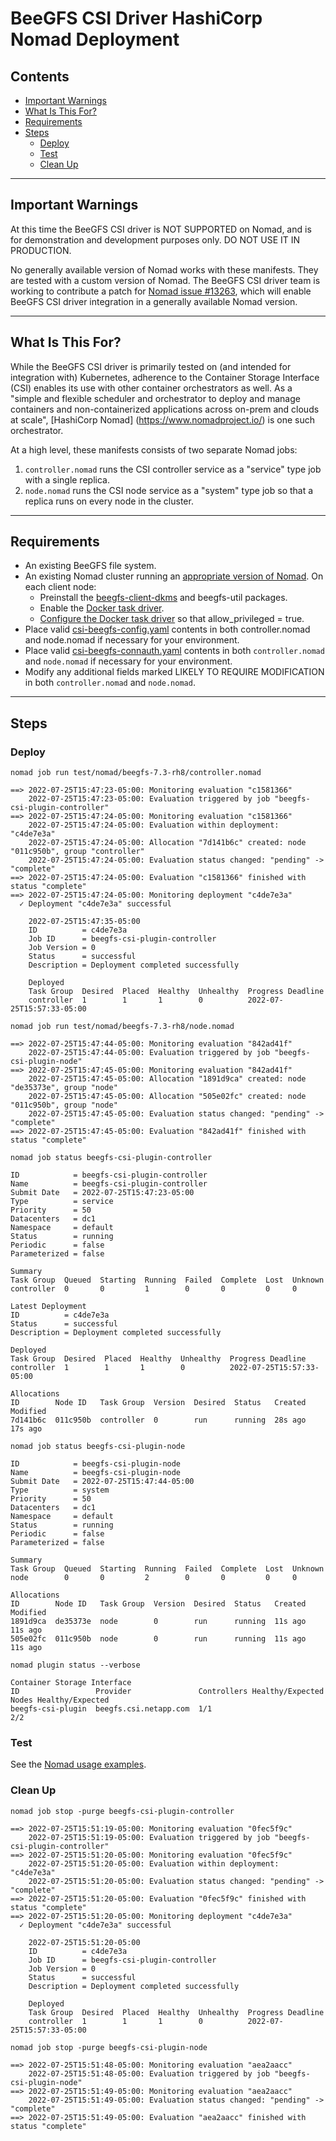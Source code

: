 # BeeGFS CSI Driver HashiCorp Nomad Deployment

## Contents

* [Important Warnings](#important-warnings)
* [What Is This For?](#what-is-this-for)
* [Requirements](#requirements)
* [Steps](#steps)
  * [Deploy](#deploy)
  * [Test](#test)
  * [Clean Up](#clean-up)

***

## Important Warnings

At this time the BeeGFS CSI driver is NOT SUPPORTED on Nomad, and is for
demonstration and development purposes only. DO NOT USE IT IN PRODUCTION.

No generally available version of Nomad works with these manifests. They are
tested with a custom version of Nomad. The BeeGFS CSI driver team is working to
contribute a patch for [Nomad issue
#13263](https://github.com/hashicorp/nomad/issues/13263), which will enable
BeeGFS CSI driver integration in a generally available Nomad version.

***

## What Is This For?

While the BeeGFS CSI driver is primarily tested on (and intended for integration
with) Kubernetes, adherence to the Container Storage Interface (CSI) enables its
use with other container orchestrators as well. As a "simple and flexible
scheduler and orchestrator to deploy and manage containers and non-containerized
applications across on-prem and clouds at scale", [HashiCorp Nomad]
(https://www.nomadproject.io/) is one such orchestrator.

At a high level, these manifests consists of two separate Nomad jobs:
1. `controller.nomad` runs the CSI controller service as a "service" type job with
   a single replica.
1. `node.nomad` runs the CSI node service as a "system" type job so that a replica
   runs on every node in the cluster.

***

## Requirements

* An existing BeeGFS file system.
* An existing Nomad cluster running an [appropriate version of
  Nomad](#important-warnings). On each client node:
    * Preinstall the
      [beegfs-client-dkms](https://doc.beegfs.io/latest/advanced_topics/client_dkms.html)
      and beegfs-util packages.
    * Enable the [Docker task
      driver](#https://www.nomadproject.io/docs/drivers/docker#docker-driver).
    * [Configure the Docker task
      driver](https://www.nomadproject.io/docs/drivers/docker#docker-driver) so
      that allow_privileged = true. 
* Place valid
  [csi-beegfs-config.yaml](../../docs/deployment.md#managing-beegfs-client-configuration)
  contents in both controller.nomad and node.nomad if necessary for your
  environment.
* Place valid
  [csi-beegfs-connauth.yaml](../../docs/deployment.md#connauth-configuration)
  contents in both `controller.nomad` and `node.nomad` if necessary for your
  environment.
* Modify any additional fields marked LIKELY TO REQUIRE MODIFICATION in both
  `controller.nomad` and `node.nomad`.

***

## Steps

### Deploy

`nomad job run test/nomad/beegfs-7.3-rh8/controller.nomad`
```
==> 2022-07-25T15:47:23-05:00: Monitoring evaluation "c1581366"
    2022-07-25T15:47:23-05:00: Evaluation triggered by job "beegfs-csi-plugin-controller"
==> 2022-07-25T15:47:24-05:00: Monitoring evaluation "c1581366"
    2022-07-25T15:47:24-05:00: Evaluation within deployment: "c4de7e3a"
    2022-07-25T15:47:24-05:00: Allocation "7d141b6c" created: node "011c950b", group "controller"
    2022-07-25T15:47:24-05:00: Evaluation status changed: "pending" -> "complete"
==> 2022-07-25T15:47:24-05:00: Evaluation "c1581366" finished with status "complete"
==> 2022-07-25T15:47:24-05:00: Monitoring deployment "c4de7e3a"
  ✓ Deployment "c4de7e3a" successful
    
    2022-07-25T15:47:35-05:00
    ID          = c4de7e3a
    Job ID      = beegfs-csi-plugin-controller
    Job Version = 0
    Status      = successful
    Description = Deployment completed successfully
    
    Deployed
    Task Group  Desired  Placed  Healthy  Unhealthy  Progress Deadline
    controller  1        1       1        0          2022-07-25T15:57:33-05:00
```

`nomad job run test/nomad/beegfs-7.3-rh8/node.nomad`
```
==> 2022-07-25T15:47:44-05:00: Monitoring evaluation "842ad41f"
    2022-07-25T15:47:44-05:00: Evaluation triggered by job "beegfs-csi-plugin-node"
==> 2022-07-25T15:47:45-05:00: Monitoring evaluation "842ad41f"
    2022-07-25T15:47:45-05:00: Allocation "1891d9ca" created: node "de35373e", group "node"
    2022-07-25T15:47:45-05:00: Allocation "505e02fc" created: node "011c950b", group "node"
    2022-07-25T15:47:45-05:00: Evaluation status changed: "pending" -> "complete"
==> 2022-07-25T15:47:45-05:00: Evaluation "842ad41f" finished with status "complete"
```

`nomad job status beegfs-csi-plugin-controller`
```
ID            = beegfs-csi-plugin-controller
Name          = beegfs-csi-plugin-controller
Submit Date   = 2022-07-25T15:47:23-05:00
Type          = service
Priority      = 50
Datacenters   = dc1
Namespace     = default
Status        = running
Periodic      = false
Parameterized = false

Summary
Task Group  Queued  Starting  Running  Failed  Complete  Lost  Unknown
controller  0       0         1        0       0         0     0

Latest Deployment
ID          = c4de7e3a
Status      = successful
Description = Deployment completed successfully

Deployed
Task Group  Desired  Placed  Healthy  Unhealthy  Progress Deadline
controller  1        1       1        0          2022-07-25T15:57:33-05:00

Allocations
ID        Node ID   Task Group  Version  Desired  Status   Created  Modified
7d141b6c  011c950b  controller  0        run      running  28s ago  17s ago
```

`nomad job status beegfs-csi-plugin-node`
```
ID            = beegfs-csi-plugin-node
Name          = beegfs-csi-plugin-node
Submit Date   = 2022-07-25T15:47:44-05:00
Type          = system
Priority      = 50
Datacenters   = dc1
Namespace     = default
Status        = running
Periodic      = false
Parameterized = false

Summary
Task Group  Queued  Starting  Running  Failed  Complete  Lost  Unknown
node        0       0         2        0       0         0     0

Allocations
ID        Node ID   Task Group  Version  Desired  Status   Created  Modified
1891d9ca  de35373e  node        0        run      running  11s ago  11s ago
505e02fc  011c950b  node        0        run      running  11s ago  11s ago
```

`nomad plugin status --verbose`
```
Container Storage Interface
ID                 Provider               Controllers Healthy/Expected  Nodes Healthy/Expected
beegfs-csi-plugin  beegfs.csi.netapp.com  1/1                           2/2
```

### Test

See the [Nomad usage examples](../../examples/nomad/README.md).

### Clean Up

`nomad job stop -purge beegfs-csi-plugin-controller`
```
==> 2022-07-25T15:51:19-05:00: Monitoring evaluation "0fec5f9c"
    2022-07-25T15:51:19-05:00: Evaluation triggered by job "beegfs-csi-plugin-controller"
==> 2022-07-25T15:51:20-05:00: Monitoring evaluation "0fec5f9c"
    2022-07-25T15:51:20-05:00: Evaluation within deployment: "c4de7e3a"
    2022-07-25T15:51:20-05:00: Evaluation status changed: "pending" -> "complete"
==> 2022-07-25T15:51:20-05:00: Evaluation "0fec5f9c" finished with status "complete"
==> 2022-07-25T15:51:20-05:00: Monitoring deployment "c4de7e3a"
  ✓ Deployment "c4de7e3a" successful
    
    2022-07-25T15:51:20-05:00
    ID          = c4de7e3a
    Job ID      = beegfs-csi-plugin-controller
    Job Version = 0
    Status      = successful
    Description = Deployment completed successfully
    
    Deployed
    Task Group  Desired  Placed  Healthy  Unhealthy  Progress Deadline
    controller  1        1       1        0          2022-07-25T15:57:33-05:00
```

`nomad job stop -purge beegfs-csi-plugin-node`
```
==> 2022-07-25T15:51:48-05:00: Monitoring evaluation "aea2aacc"
    2022-07-25T15:51:48-05:00: Evaluation triggered by job "beegfs-csi-plugin-node"
==> 2022-07-25T15:51:49-05:00: Monitoring evaluation "aea2aacc"
    2022-07-25T15:51:49-05:00: Evaluation status changed: "pending" -> "complete"
==> 2022-07-25T15:51:49-05:00: Evaluation "aea2aacc" finished with status "complete"
```
